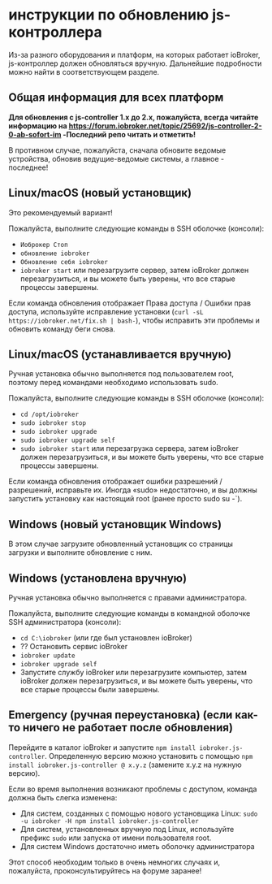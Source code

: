 # инструкции по обновлению js-контроллера

Из-за разного оборудования и платформ, на которых работает ioBroker, js-контроллер должен обновляться вручную. Дальнейшие подробности можно найти в соответствующем разделе.

## Общая информация для всех платформ

**Для обновления с js-controller 1.x до 2.x, пожалуйста, всегда читайте информацию на https://forum.iobroker.net/topic/25692/js-controller-2-0-ab-sofort-im -Последний репо читать и отметить!**

В противном случае, пожалуйста, сначала обновите ведомые устройства, обновив ведущие-ведомые системы, а главное - последнее!

## Linux/macOS (новый установщик)
Это рекомендуемый вариант!

Пожалуйста, выполните следующие команды в SSH оболочке (консоли):
* `Иоброкер Стоп`
* `обновление iobroker`
* `Обновление себя iobroker`
* `iobroker start` или перезагрузите сервер, затем ioBroker должен перезагрузиться, и вы можете быть уверены, что все старые процессы завершены.

Если команда обновления отображает Права доступа / Ошибки прав доступа, используйте исправление установки (`curl -sL https://iobroker.net/fix.sh | bash-`), чтобы исправить эти проблемы и обновить команду беги снова.

## Linux/macOS (устанавливается вручную)

Ручная установка обычно выполняется под пользователем root, поэтому перед командами необходимо использовать sudo.

Пожалуйста, выполните следующие команды в SSH оболочке (консоли):
* `cd /opt/iobroker`
* `sudo iobroker stop`
* `sudo iobroker upgrade`
* `sudo iobroker upgrade self`
* `sudo iobroker start` или перезагрузка сервера, затем ioBroker должен перезагрузиться, и вы можете быть уверены, что все старые процессы завершены.

Если команда обновления отображает ошибки разрешений / разрешений, исправьте их. Иногда «sudo» недостаточно, и вы должны запустить установку как настоящий root (ранее просто sudo su -`).

## Windows (новый установщик Windows)

В этом случае загрузите обновленный установщик со страницы загрузки и выполните обновление с ним.

## Windows (установлена ​​вручную)
Ручная установка обычно выполняется с правами администратора.

Пожалуйста, выполните следующие команды в командной оболочке SSH администратора (консоли):
* `cd C:\iobroker` (или где был установлен ioBroker)
* ?? Остановить сервис ioBroker
* `iobroker update`
* `iobroker upgrade self`
* Запустите службу ioBroker или перезагрузите компьютер, затем ioBroker должен перезагрузиться, и вы можете быть уверены, что все старые процессы были завершены.

## Emergency (ручная переустановка) (если как-то ничего не работает после обновления)
Перейдите в каталог ioBroker и запустите `npm install iobroker.js-controller`. Определенную версию можно установить с помощью `npm install iobroker.js-controller @ x.y.z` (замените x.y.z на нужную версию).

Если во время выполнения возникают проблемы с доступом, команда должна быть слегка изменена:
* Для систем, созданных с помощью нового установщика Linux: `sudo -u iobroker -H npm install iobroker.js-controller`
* Для систем, установленных вручную под Linux, используйте префикс `sudo` или запуска от имени пользователя root.
* Для систем Windows достаточно иметь оболочку администратора

Этот способ необходим только в очень немногих случаях и, пожалуйста, проконсультируйтесь на форуме заранее!
